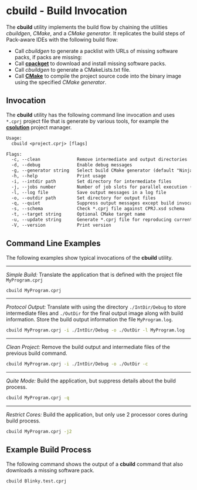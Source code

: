 # cbuild - Build Invocation

The **cbuild** utility implements the build flow by chaining the utilities *cbuildgen*, *CMake*, and a
*CMake generator*. It replicates the build steps of Pack-aware IDEs with the following build flow:

- Call *cbuildgen* to generate a packlist with URLs of missing software packs, if packs are missing:
- Call [**cpackget**](../../cpackget/docs/cpackget.md) to download and install missing software packs.
- Call *cbuildgen* to generate a CMakeLists.txt file.
- Call [**CMake**](https://cmake.org/documentation/) to compile the project source code into the binary image using the
specified *CMake generator*.

## Invocation

The **cbuild** utility has the following command line invocation and uses `*.cprj` project file that is generate by
various tools, for example the [**csolution**](../../projmgr/docs/Manual/Overview.md) project manager.

```txt
Usage:
  cbuild <project.cprj> [flags]

Flags:
  -c, --clean              Remove intermediate and output directories
  -d, --debug              Enable debug messages
  -g, --generator string   Select build CMake generator (default "Ninja")
  -h, --help               Print usage
  -i, --intdir path        Set directory for intermediate files
  -j, --jobs number        Number of job slots for parallel execution (default: use all cores)
  -l, --log file           Save output messages in a log file
  -o, --outdir path        Set directory for output files
  -q, --quiet              Suppress output messages except build invocations
  -s, --schema             Check *.cprj file against CPRJ.xsd schema
  -t, --target string      Optional CMake target name
  -u, --update string      Generate *.cprj file for reproducing current build
  -V, --version            Print version
```

## Command Line Examples

The following examples show typical invocations of the **cbuild** utility.

---

*Simple Build:* Translate the application that is defined with the project file `MyProgram.cprj`

```bash
cbuild MyProgram.cprj 
```

---

*Protocol Output:* Translate with using the directory `./IntDir/Debug` to store intermediate files and `./OutDir` for
the final output image along with build information.  Store the build output information the file `MyProgram.log`.

```bash
cbuild MyProgram.cprj -i ./IntDir/Debug -o ./OutDir -l MyProgram.log
```

---

*Clean Project:* Remove the build output and intermediate files of the previous build command.

```bash
cbuild MyProgram.cprj -i ./IntDir/Debug -o ./OutDir -c
```

---

*Quite Mode:* Build the application, but suppress details about the build process.

```bash
cbuild MyProgram.cprj -q
```

---

*Restrict Cores:* Build the application, but only use 2 processor cores during build process.

```bash
cbuild MyProgram.cprj -j2
```

## Example Build Process

The following command shows the output of a **cbuild** command that also downloads a missing software pack.

```bash
cbuild Blinky.test.cprj
```
